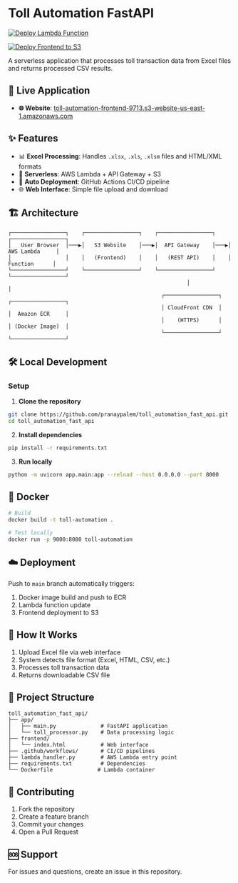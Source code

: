 # Toll Automation FastAPI

[![Deploy Lambda Function](https://github.com/pranaypalem/toll_automation_fast_api/actions/workflows/deploy-lambda.yml/badge.svg)](https://github.com/pranaypalem/toll_automation_fast_api/actions/workflows/deploy-lambda.yml)

[![Deploy Frontend to S3](https://github.com/pranaypalem/toll_automation_fast_api/actions/workflows/deploy-frontend.yml/badge.svg)](https://github.com/pranaypalem/toll_automation_fast_api/actions/workflows/deploy-frontend.yml)

A serverless application that processes toll transaction data from Excel files and returns processed CSV results.

## 🚀 Live Application

- **🌐 Website**: [toll-automation-frontend-9713.s3-website-us-east-1.amazonaws.com](http://toll-automation-frontend-9713.s3-website-us-east-1.amazonaws.com)

## ✨ Features

- 📊 **Excel Processing**: Handles `.xlsx`, `.xls`, `.xlsm` files and HTML/XML formats
- 🚀 **Serverless**: AWS Lambda + API Gateway + S3
- 🔄 **Auto Deployment**: GitHub Actions CI/CD pipeline
- 🌐 **Web Interface**: Simple file upload and download

## 🏗️ Architecture

```
┌─────────────────┐    ┌─────────────────┐    ┌─────────────────┐    ┌─────────────────┐
│   User Browser  │───▶│   S3 Website    │───▶│  API Gateway    │───▶│  AWS Lambda     │
│                 │    │   (Frontend)    │    │   (REST API)    │    │   Function      │
└─────────────────┘    └─────────────────┘    └─────────────────┘    └─────────────────┘
                                                        │                        │
                                                ┌─────────────────┐    ┌─────────────────┐
                                                │ CloudFront CDN  │    │  Amazon ECR     │
                                                │    (HTTPS)      │    │ (Docker Image)  │
                                                └─────────────────┘    └─────────────────┘
```

## 🛠️ Local Development

### Setup

1. **Clone the repository**
```bash
git clone https://github.com/pranaypalem/toll_automation_fast_api.git
cd toll_automation_fast_api
```

2. **Install dependencies**
```bash
pip install -r requirements.txt
```

3. **Run locally**
```bash
python -m uvicorn app.main:app --reload --host 0.0.0.0 --port 8000
```

## 🐳 Docker

```bash
# Build
docker build -t toll-automation .

# Test locally
docker run -p 9000:8080 toll-automation
```

## ☁️ Deployment

Push to `main` branch automatically triggers:
1. Docker image build and push to ECR
2. Lambda function update  
3. Frontend deployment to S3

## 🔄 How It Works

1. Upload Excel file via web interface
2. System detects file format (Excel, HTML, CSV, etc.)
3. Processes toll transaction data
4. Returns downloadable CSV file

## 📁 Project Structure

```
toll_automation_fast_api/
├── app/
│   ├── main.py              # FastAPI application
│   └── toll_processor.py    # Data processing logic
├── frontend/
│   └── index.html           # Web interface
├── .github/workflows/       # CI/CD pipelines
├── lambda_handler.py        # AWS Lambda entry point
├── requirements.txt         # Dependencies
└── Dockerfile              # Lambda container
```

## 🤝 Contributing

1. Fork the repository
2. Create a feature branch
3. Commit your changes
4. Open a Pull Request

## 🆘 Support

For issues and questions, create an issue in this repository.